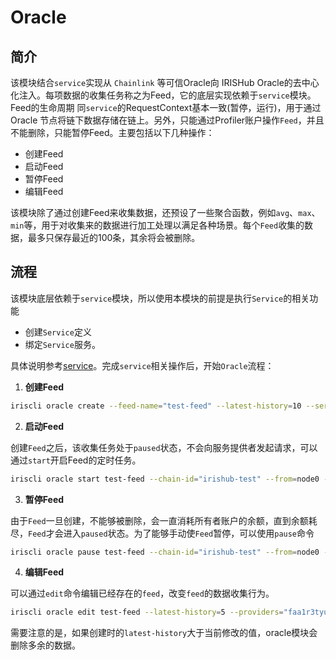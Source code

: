 # Oracle

## 简介

该模块结合`service`实现从 `Chainlink` 等可信Oracle向 IRISHub Oracle的去中心化注入。每项数据的收集任务称之为Feed，它的底层实现依赖于`service`模块。Feed的生命周期
同`service`的RequestContext基本一致(暂停，运行)，用于通过 Oracle 节点将链下数据存储在链上。另外，只能通过Profiler账户操作`Feed`，并且不能删除，只能暂停Feed。主要包括以下几种操作：

- 创建Feed
- 启动Feed
- 暂停Feed
- 编辑Feed

该模块除了通过创建Feed来收集数据，还预设了一些聚合函数，例如`avg`、`max`、`min`等，用于对收集来的数据进行加工处理以满足各种场景。每个`Feed`收集的数据，最多只保存最近的100条，其余将会被删除。

## 流程

该模块底层依赖于`service`模块，所以使用本模块的前提是执行`Service`的相关功能

   - 创建`Service`定义
   - 绑定`Service`服务。

具体说明参考[service](./service.md)。完成`service`相关操作后，开始`Oracle`流程：

1. **创建Feed**

```bash
iriscli oracle create --feed-name="test-feed" --latest-history=10 --service-name="test-service" --input={request-data} --providers="faa1hp29kuh22vpjjlnctmyml5s75evsnsd8r4x0mm,faa15rurzhkemsgfm42dnwhafjdv5s8e2pce0ku8ya" --service-fee-cap=1iris --timeout=2 --frequency=10 --threshold=1 --aggregate-func="avg" --value-json-path="high" --chain-id="irishub-test" --from=node0 --fee=0.3iris --commit
```

2. **启动Feed**

创建`Feed`之后，该收集任务处于`paused`状态，不会向服务提供者发起请求，可以通过`start`开启Feed的定时任务。

```bash
iriscli oracle start test-feed --chain-id="irishub-test" --from=node0 --fee=0.3iris --commit
```

3. **暂停Feed**

由于`Feed`一旦创建，不能够被删除，会一直消耗所有者账户的余额，直到余额耗尽，`Feed`才会进入`paused`状态。为了能够手动使`Feed`暂停，可以使用`pause`命令

```bash
iriscli oracle pause test-feed --chain-id="irishub-test" --from=node0 --fee=0.3iris --commit
```

4. **编辑Feed**

可以通过`edit`命令编辑已经存在的`feed`，改变`feed`的数据收集行为。

```bash
iriscli oracle edit test-feed --latest-history=5 --providers="faa1r3tyupskwlh07dmhjw70frxzaaaufta37y25yr,faa1ydahnhrhkjh9j9u0jn8p3s272l0ecqj40vra8h" --service-fee-cap=1iris --timeout=6 --threshold=5 --threshold=3 --chain-id="irishub-test" --from=node0 --fee=0.3iris --commit
```
需要注意的是，如果创建时的`latest-history`大于当前修改的值，oracle模块会删除多余的数据。